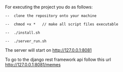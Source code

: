 For executing the project you do as follows:

    --  clone the repository onto your machine
    
    --  chmod +x *   // make all script files executable
    
    --  ./install.sh
    
    --  ./server_run.sh
    
    
The server will start on http://127.0.0.1:8081

To go to the django rest framework api follow this url  http://127.0.0.1:8081/memes



